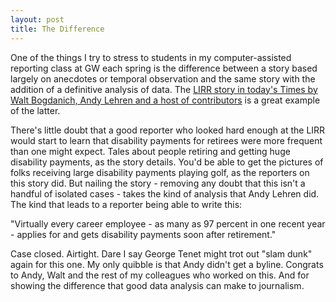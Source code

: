 ```yaml
---
layout: post
title: The Difference
---
```


One of the things I try to stress to students in my computer-assisted reporting class at GW each spring is the difference between a story based largely on anecdotes or temporal observation and the same story with the addition of a definitive analysis of data. The [LIRR story in today's Times by Walt Bogdanich, Andy Lehren and a host of contributors](http://www.nytimes.com/2008/09/21/nyregion/21lirr.html) is a great example of the latter.

There's little doubt that a good reporter who looked hard enough at the LIRR would start to learn that disability payments for retirees were more frequent than one might expect. Tales about people retiring and getting huge disability payments, as the story details. You'd be able to get the pictures of folks receiving large disability payments playing golf, as the reporters on this story did. But nailing the story - removing any doubt that this isn't a handful of isolated cases - takes the kind of analysis that Andy Lehren did. The kind that leads to a reporter being able to write this:

"Virtually every career employee - as many as 97 percent in one recent year - applies for and gets disability payments soon after retirement."

Case closed. Airtight. Dare I say George Tenet might trot out "slam dunk" again for this one. My only quibble is that Andy didn't get a byline. Congrats to Andy, Walt and the rest of my colleagues who worked on this. And for showing the difference that good data analysis can make to journalism.
